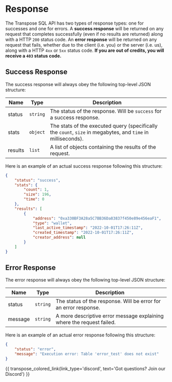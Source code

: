 # Response

The Transpose SQL API has two types of response types: one for successes and one for errors. A **success response** will be returned on any request that completes successfully (even if no results are returned) along with a HTTP `200` status code. An **error response** will be returned on any request that fails, whether due to the client (i.e. you) or the server (i.e. us), along with a HTTP `4xx` or `5xx` status code. **If you are out of credits, you will receive a `403` status code.**

## Success Response

The success response will always obey the following top-level JSON structure:

| Name      | Type      | Description                                                                 |
| --------- | --------- | --------------------------------------------------------------------------- |
| status  | `string`  | The status of the response. Will be `success` for a success response.      |
| stats   | `object` | The stats of the executed query (specifically the `count`, `size` in megabytes, and `time` in milliseconds). |
| results | `list`    | A list of objects containing the results of the request.                   |


Here is an example of an actual success response following this structure:
```JSON
{
    "status": "success",
    "stats": {
        "count": 1,
        "size": 196,
        "time": 0
    },
    "results": [
        {
            "address": "0xa330BF3A28a5C7BB36Da83837f450e89e456eaF1",
            "type": "wallet",
            "last_active_timestamp": "2022-10-01T17:26:11Z",
            "created_timestamp": "2022-10-01T17:26:11Z",
            "creator_address": null
        }
    ]
}
```

## Error Response

The error response will always obey the following top-level JSON structure:


| Name |	Type |	Description | 
|---- | ------- | -------------------------- | 
| status	| `string`	| The status of the response. Will be error for an error response. | 
| message	| `string`	| A more descriptive error message explaining where the request failed. |

Here is an example of an actual error response following this structure:

```JSON
{
    "status": "error",
    "message": "Execution error: Table 'error_test' does not exist"
}
```


{{ transpose_colored_link(link_type='discord', text='Got questions?  Join our Discord') }}
